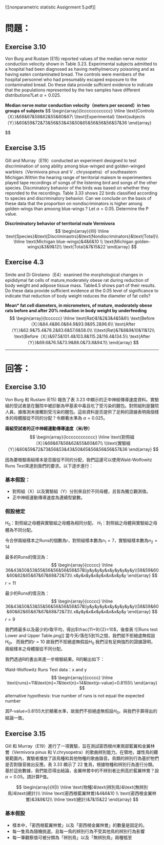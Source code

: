 ![[nonparametric statistic Assignment 5.pdf]]
# 問題：
## Exercise 3.10
Von Burg and Rustam (E15) reported values of the median nerve motor conduction velocity shown in Table 3.23. Experimental subjects admitted to a hospital had been diagnosed as having methylmercury poisoning and as having eaten contaminated bread. The controls were members of the hospital personnel who had presumably escaped exposure to the contaminated bread. Do these data provide suffcient evidence to indicate that the populations represented by the two samples have different distributions?Let $\alpha = 0.025$.

**Median nerve motor conduction velocity（meters per second）in two groups of subjects**
$$
\begin{array}{lcccccccccccc}
\hline
\text{Controls（X）}&68&67&58&62&55&60&67\\
\\\text{Experimental} \\\text{subjects（Y）}&60&59&72&73&56&53&43&50&65&56&56&56&57&36
\end{array}

$$

## Exercise 3.15
Gill and Murray（E19）conducted an experiment designed to test discrimination of song ability among blue-winged and golden-winged warblers（Vermivora pinus and
V . chrysopetra）of southeastern Michigan.Within the hearing range of territorial malesm te experimenters played tape recordings of songs of the listening bird and songs of the other species. Discminatory behavior of the birds was based on whether they reponded to the recordings. Table 3.33 shows 22 birds classified according to species and discriminatory behavior. Can we conclude on the basis of these data that the proportion on nondiscriminators is higher among golden-wings than amoong blue-wings ? Let $\alpha = 0.05$. Determine the P value. 

**Discriminatory behavior of territorial male Vermivora**
$$
\begin{array}{llll}
\hline
\text{Species}&\text{Discriminaotrs}&\text{Nondiscriminators}&\text{Total}\\
\hline
\text{Michigan blue-wings}&4&6&10 \\
\text{Michigan golden-wings}&3&9&12\\
\text{Total}&7&15&22
\end{array}
$$
## Exercise 4.3
Smite and Di Girolamo（E4）exanined the morphological changes in epididymal fat cells of mature,moderately obese rat during reduction of body weight and adipose tissue mass. Table4.5 shows part of their results. Do these data provide sufficient evidence at the 0.05 level of significance to indicate that reduction of body weight reduces the diameter of fat cells?

**Mean\* fat cell diameters, in micrometers, of mature, moderately obese rats before and after 20% reduction in body weight by underfeeding**
$$
\begin{array}{lcccccc}
\hline
\text{Rat}&1&2&3&4&5&6\\
\text{Before（X）}&84.4&86.0&84.9&93.9&95.2&96.6\\
\text{After（Y）}&62.9&75.4&78.2&83.6&57.6&58.0\\
\\\text{Rat}&7&8&9&10&11&12\\
\text{Before（X）}&97.5&101.4&103.8&115.2&116.4&134.5\\
\text{After（Y）}&69.6&76.5&73.9&88.0&73.8&94.1\\
\end{array}
$$
- - -
# 回答：

## Exercise 3.10
Von Burg 和 Rustam (E15) 報告了表 3.23 中顯示的正中神經傳導速度資料。實驗組的受試者是在醫院中被診斷為甲基汞中毒且吃了受污染的麵包。對照組則是醫院人員，據推測未接觸到受污染的麵包。這些資料是否提供了足夠的證據表明兩個樣本的母體服從不同的分配？令顯著水準為 $\alpha = 0.025$。

**兩組受試者的正中神經運動傳導速度（米/秒）**
$$
\begin{array}{lcccccccccccc}
\hline
\text{對照組（X）}&68&67&58&62&55&60&67\\
\\\text{實驗組（Y）}&60&59&72&73&56&53&43&50&65&56&56&56&57&36
\end{array}
$$

因為要檢驗兩組樣本是否服從不同的分配，我們這邊可以使用Wald-Wolfowitz Runs Test來達到我們的要求。以下逐步進行：
### 基本假設：
- 對照組（X）以及實驗組（Y）分別來自於不同母體，且皆為獨立觀測值。
- 正中神經運動傳導速度為連續型變數。
### 假設檢定
$H_0$：對照組之母體與實驗組之母體為相同分配。
$H_1$：對照組之母體與實驗組之母體為不同分配。

令合併兩組樣本之Runs的個數為$r$，對照組樣本數為$n_1=7$，實驗組樣本數為$n_2=14$

最多的Runs的情況為：
$$
\begin{array}{ccccc}
\hline
36&43&50&53&55&56&56&56&56&57&\\y&y&y&y&x&y&y&y&y&y\\58&59&60&60&62&65&67&67&68&72&73\\
x&y&x&y&x&y&x&x&x&y&y
\end{array}
$$
$r=11$

最少的Runs的情況為：
$$
\begin{array}{ccccc}
\hline
36&43&50&53&55&56&56&56&56&57&\\y&y&y&y&x&y&y&y&y&y\\58&59&60&60&62&65&67&67&68&72&73\\
x&y&y&x&x&y&x&x&x&y&y
\end{array}
$$
$r=9$

我們將最多以及最少的$r$取平均，得出$\frac{11+9}{2}=10$，後查表
![[Runs test Lower and Upper Table.png]]
當今天$r$落在$5$到$15$之間，我們就不拒絕虛無假設$H_0$。
而我們的$r=10$
故我們不拒絕虛無假設$H_0$
我們沒有足夠強烈的證據證明，兩組樣本之母體服從不同分配。

我們透過R的書出來進一步檢驗結果。R的輸出如下：

Wald-Wolfowitz Runs Test
data：x and y
$$
\begin{array}{ccccc}
\hline
\text{runs}=11&\text{m}=7&\text{n}=14&\text{p-value}=0.8155\\
\end{array}
$$
alternative hypothesis: true number of runs is not equal the expected number

其P-value=0.8155大於顯著水準，故我們不拒絕虛無假設$H_0$。與我們手算得出的結論一致。


## Exercise 3.15
Gill 和 Murray（E19）進行了一項實驗，旨在測試密西根州東南部藍翼和金翼林鶯（Vermivora pinus 和 V.chrysopetra）的歌曲辨別能力。在領地，雄性鳥的聽覺範圍內，實驗者播放了該鳥種和其他物種的歌曲錄音。鳥類的辨別行為基於牠們是否對錄音做出反應。表 3.33 顯示了 22 隻鳥，根據物種和辨別行為進行分類。基於這些數據，我們能否得出結論，金翼林鶯中的不辨別者比例高於藍翼林鶯？設$\alpha = 0.05$。請計算P值。 

$$
\begin{array}{lll|l}
\hline
\text{物種}&\text{辨別鳥}&\text{無辨別鳥}&\text{總計}\\
\hline
\text{密西根藍翼林鶯}&4&6&10 \\
\text{密西根金翼林鶯}&3&9&12\\
\hline
\text{總計}&7&15&22
\end{array}
$$
### 基本假設
- 樣本中，「密西根藍翼林鶯」以及「密西根金翼林鶯」的數量是固定的。
- 每一隻鳥為隨機挑選，且每一鳥的辨別行為不受其他鳥的辨別行為影響
- 每一筆觀察值可被分類為「辨別鳥」以及「無辨別鳥」兩種瓠至